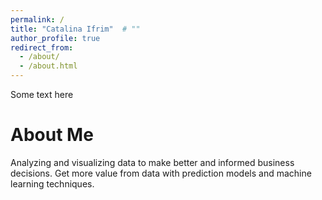 ```yaml
---
permalink: /
title: "Catalina Ifrim"  # ""
author_profile: true
redirect_from: 
  - /about/
  - /about.html
---
```


Some text here

About Me
======
Analyzing and visualizing data to make better and informed business decisions. Get more value from data with prediction models and machine learning techniques.
